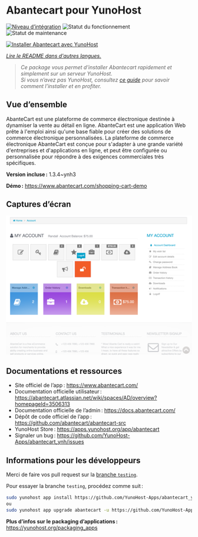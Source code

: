 <!--
Nota bene : ce README est automatiquement généré par <https://github.com/YunoHost/apps/tree/master/tools/readme_generator>
Il NE doit PAS être modifié à la main.
-->

# Abantecart pour YunoHost

[![Niveau d’intégration](https://dash.yunohost.org/integration/abantecart.svg)](https://ci-apps.yunohost.org/ci/apps/abantecart/) ![Statut du fonctionnement](https://ci-apps.yunohost.org/ci/badges/abantecart.status.svg) ![Statut de maintenance](https://ci-apps.yunohost.org/ci/badges/abantecart.maintain.svg)

[![Installer Abantecart avec YunoHost](https://install-app.yunohost.org/install-with-yunohost.svg)](https://install-app.yunohost.org/?app=abantecart)

*[Lire le README dans d'autres langues.](./ALL_README.md)*

> *Ce package vous permet d’installer Abantecart rapidement et simplement sur un serveur YunoHost.*  
> *Si vous n’avez pas YunoHost, consultez [ce guide](https://yunohost.org/install) pour savoir comment l’installer et en profiter.*

## Vue d’ensemble

AbanteCart est une plateforme de commerce électronique destinée à dynamiser la vente au détail en ligne. AbanteCart est une application Web prête à l'emploi ainsi qu'une base fiable pour créer des solutions de commerce électronique personnalisées. La plateforme de commerce électronique AbanteCart est conçue pour s'adapter à une grande variété d'entreprises et d'applications en ligne, et peut être configurée ou personnalisée pour répondre à des exigences commerciales très spécifiques.

**Version incluse :** 1.3.4~ynh3

**Démo :** <https://www.abantecart.com/shopping-cart-demo>

## Captures d’écran

![Capture d’écran de Abantecart](./doc/screenshots/dashboard.png)

## Documentations et ressources

- Site officiel de l’app : <https://www.abantecart.com/>
- Documentation officielle utilisateur : <https://abantecart.atlassian.net/wiki/spaces/AD/overview?homepageId=3506313>
- Documentation officielle de l’admin : <https://docs.abantecart.com/>
- Dépôt de code officiel de l’app : <https://github.com/abantecart/abantecart-src>
- YunoHost Store : <https://apps.yunohost.org/app/abantecart>
- Signaler un bug : <https://github.com/YunoHost-Apps/abantecart_ynh/issues>

## Informations pour les développeurs

Merci de faire vos pull request sur la [branche `testing`](https://github.com/YunoHost-Apps/abantecart_ynh/tree/testing).

Pour essayer la branche `testing`, procédez comme suit :

```bash
sudo yunohost app install https://github.com/YunoHost-Apps/abantecart_ynh/tree/testing --debug
ou
sudo yunohost app upgrade abantecart -u https://github.com/YunoHost-Apps/abantecart_ynh/tree/testing --debug
```

**Plus d’infos sur le packaging d’applications :** <https://yunohost.org/packaging_apps>

